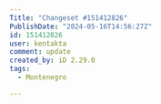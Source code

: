 ```yaml
---
Title: "Changeset #151412826"
PublishDate: "2024-05-16T14:56:27Z"
id: 151412826
user: kentakta
comment: update
created_by: iD 2.29.0
tags:
  - Montenegro

---
```

